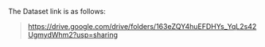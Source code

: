 The Dataset link is as follows:

> https://drive.google.com/drive/folders/163eZQY4huEFDHYs_YqL2s42UgmydWhm2?usp=sharing
